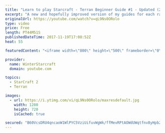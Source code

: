 ```yaml
---
title: "Learn to play Starcraft - Terran Beginner Guide #1 - Updated (2017 LOTV)"
excerpt: "A new and hopefully improved version of my guides for each race where I go over as many basics as possible while doing it live :)  I strongly believe that a super structured guide style is not very helpful compared to watching/playing the game actively.  Feedback is greatly appreciated. -- Watch live"
originalUrl: https://youtube.com/watch?v=qL9Ns0ORolo
type: video
price: Free
length: PT44M51S
publishedDateTime: 2017-11-19T17:08:52Z
heat: 55

featuredContent: "<iframe width=\"800\" height=\"500\" frameborder=\"0\" src=\"https://www.youtube.com/embed/qL9Ns0ORolo\" allow=\"accelerometer; autoplay; encrypted-media; gyroscope; picture-in-picture\" allowfullscreen></iframe>"

provider:
  name: WinterStarcraft
  domain: youtube.com

topics:
  - StarCraft 2
  - Terran

images:
  - url: https://i.ytimg.com/vi/qL9Ns0ORolo/maxresdefault.jpg
    width: 1280
    height: 720
    isCached: true

secured: "B60VcsDRU4qncaoW1WlPYC5VziUifuvWgWk/ffMevRPtAOWdUWqtfnv8yHpb2AiOqslDzE9pb1JpUl9pAf0xOAjd7LFq+hNuKXsl8pe3HjU0mT7cAEeX+2aW1dZq4IUKOF7eqrLP2WoLdY3jYu4sI8vw6lF8u0rYpnyFQoh5oktVK9ZZkGxdOT6KGp0617wnsoIE1cOepn7H/h9nwTtSNtUNJuwXHnP/HqZVmPe1jyOasNCEB/AH0O6KIpHTE+VMG7U/RqK4DFG8S3ikzTRYFF9RKPBoUSblB6o8FGTmu94AXGAP5J5OlohHzxdqAq3+B8PobnLmHUu4FQUuoBUn0Inkaw6TGIX8aL252+w8eccVbET+2U28uBC+jIbLuaJZ9AaP2Es0tEKRo/ci6RlKWBpkgh/Yr1Yh48LXMqEQ2miOPImyySVqbJtSfpXnY4ON;khbbFYICpIil4rwIK0sW8A=="
---
```


